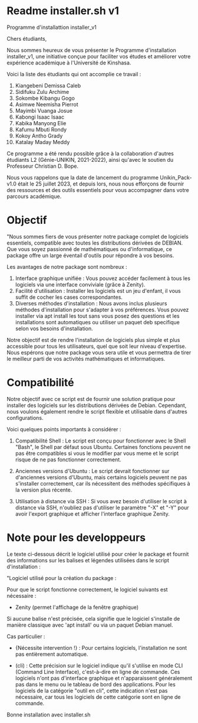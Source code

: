 # Readme installer.sh v1
Programme d'installattion installer_v1

Chers étudiants,

Nous sommes heureux de vous présenter le Programme d'installation installer_v1, une initiative conçue pour faciliter vos études et améliorer votre expérience académique à l'Université de Kinshasa.

Voici la liste des étudiants qui ont accomplie ce travail :

1. Kiangebeni Demissa Caleb
2. Sidifuku Zulu Archime
3. Sokombe Kibangu Gogo
4. Asimwe Neemisha Pierrot
5. Mayimbi Vuanga Josue
6. Kabongi Isaac Isaac
7. Kabika Manyong Elie
8. Kafumu Mbuti Rondy
9. Kokoy Antho Grady
10. Katalay Maday Meddy

Ce programme a été rendu possible grâce à la collaboration d'autres étudiants L2 (Génie-UNIKIN, 2021-2022), ainsi qu'avec le soutien du Professeur Christian D. Bope.

Nous vous rappelons que la date de lancement du programme Unikin_Pack-v1.0 était le 25 juillet 2023, et depuis lors, nous nous efforçons de fournir des ressources et des outils essentiels pour vous accompagner dans votre parcours académique.

# Objectif
"Nous sommes fiers de vous présenter notre package complet de logiciels essentiels, compatible avec toutes les distributions dérivées de DEBIAN. Que vous soyez passionné de mathématiques ou d'informatique, ce package offre un large éventail d'outils pour répondre à vos besoins.

Les avantages de notre package sont nombreux :

1. Interface graphique unifiée : Vous pouvez accéder facilement à tous les logiciels via une interface conviviale (grâce à Zenity).
2. Facilité d'utilisation : Installer les logiciels est un jeu d'enfant, il vous suffit de cocher les cases correspondantes.
3. Diverses méthodes d'installation : Nous avons inclus plusieurs méthodes d'installation pour s'adapter à vos préférences. Vous pouvez installer via apt install les tout sans vous posez des questions et les installations sont automatiques ou utiliser un paquet deb specifique selon vos besoins d'installation.

Notre objectif est de rendre l'installation de logiciels plus simple et plus accessible pour tous les utilisateurs, quel que soit leur niveau d'expertise. Nous espérons que notre package vous sera utile et vous permettra de tirer le meilleur parti de vos activités mathématiques et informatiques.

# Compatibilité
Notre objectif avec ce script est de fournir une solution pratique pour installer des logiciels sur les distributions dérivées de Debian. Cependant, nous voulons également rendre le script flexible et utilisable dans d'autres configurations.

Voici quelques points importants à considérer :

1. Compatibilité Shell : Le script est conçu pour fonctionner avec le Shell "Bash", le Shell par défaut sous Ubuntu. Certaines fonctions peuvent ne pas être compatibles si vous le modifier par vous meme et le script risque de ne pas fonctionner correctement.

2. Anciennes versions d'Ubuntu : Le script devrait fonctionner sur d'anciennes versions d'Ubuntu, mais certains logiciels peuvent ne pas s'installer correctement, car ils nécessitent des méthodes spécifiques à la version plus récente.

3. Utilisation à distance via SSH : Si vous avez besoin d'utiliser le script à distance via SSH, n'oubliez pas d'utiliser le paramètre "-X" et "-Y" pour avoir l'export graphique et afficher l'interface graphique Zenity.

# Note pour les developpeurs
Le texte ci-dessous décrit le logiciel utilisé pour créer le package et fournit des informations sur les balises et légendes utilisées dans le script d'installation :

"Logiciel utilisé pour la création du package :

Pour que le script fonctionne correctement, le logiciel suivants est nécessaire :

- Zenity (permet l'affichage de la fenêtre graphique)

Si aucune balise n'est précisée, cela signifie que le logiciel s'installe de manière classique avec 'apt install' ou via un paquet Debian manuel.

Cas particulier :

- {Nécessite intervention !} : Pour certains logiciels, l'installation ne sont pas entièrement automatique.

- (cli) : Cette précision sur le logiciel indique qu'il s'utilise en mode CLI (Command Line Interface), c'est-à-dire en ligne de commande. Ces logiciels n'ont pas d'interface graphique et n'apparaissent généralement pas dans le menu ou le tableau de bord des applications. Pour les logiciels de la catégorie "outil en cli", cette indication n'est pas nécessaire, car tous les logiciels de cette catégorie sont en ligne de commande.

Bonne installation avec installer.sh

